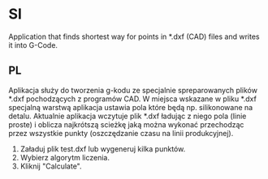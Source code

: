 # SI
Application that finds shortest way for points in *.dxf (CAD) files and writes it into G-Code.

## PL
Aplikacja służy do tworzenia g-kodu ze specjalnie spreparowanych plików *.dxf pochodzących z programów CAD.
W miejsca wskazane w pliku *.dxf specjalną warstwą aplikacja ustawia pola które będą np. silikonowane na detalu.
Aktualnie aplikacja wczytuje plik *.dxf ładując z niego pola (linie proste) i oblicza najkrótszą scieżkę
jaką można wykonać przechodząc przez wszystkie punkty (oszczędzanie czasu na linii produkcyjnej).

1. Załaduj plik test.dxf lub wygeneruj kilka punktów.
2. Wybierz algorytm liczenia.
3. Kliknij "Calculate".
